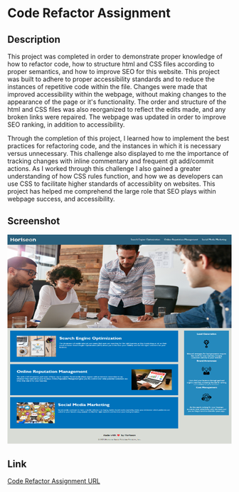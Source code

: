 # Code Refactor Assignment

## Description

This project was completed in order to demonstrate proper knowledge of how to refactor code, how to structure html and CSS files according to proper semantics, and how to improve SEO for this website. This project was built to adhere to proper accessibility standards and to reduce the instances of repetitive code within the file. Changes were made that improved accessibility within the webpage, without making changes to the appearance of the page or it's functionality. The order and structure of the html and CSS files was also reorganized to reflect the edits made, and any broken links were repaired. The webpage was updated in order to improve SEO ranking, in addition to accessibility. 

Through the completion of this project, I learned how to implement the best practices for refactoring code, and the instances in which it is necessary versus unnecessary. This challenge also displayed to me the importance of tracking changes with inline commentary and frequent git add/commit actions. As I worked through this challenge I also gained a greater understanding of how CSS rules function, and how we as developers can use CSS to facilitate higher standards of accessiblity on websites. This project has helped me comprehend the large role that SEO plays within webpage success, and accessibility. 

## Screenshot
![screenshot of Code Refactor Assignment](assets\screenshot\horiseon-social-solution-services-inc-site.png)

## Link
[Code Refactor Assignment URL](https://sailorshy94.github.io/code-refactor-assignment)